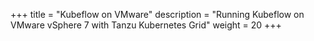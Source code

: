 +++
title = "Kubeflow on VMware"
description = "Running Kubeflow on VMware vSphere 7 with Tanzu Kubernetes Grid"
weight = 20
+++
